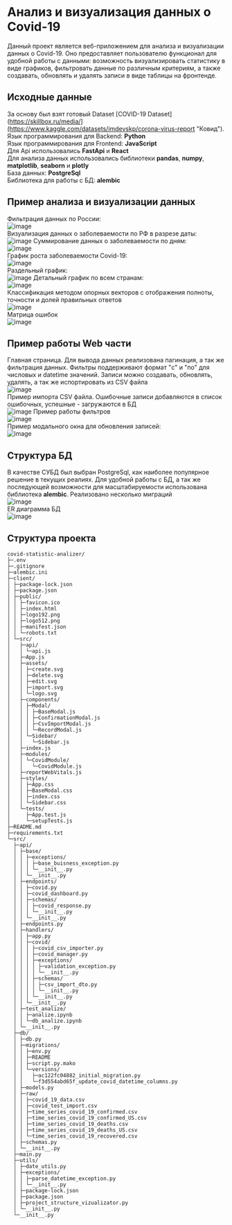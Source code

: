 # Анализ и визуализация данных о Covid-19
Данный проект является веб-приложением для анализа и визуализации данных о Covid-19. Оно предоставляет пользователю функционал для удобной работы с данными: возможность визуализировать статистику в виде графиков, фильтровать данные по различным критериям, а также создавать, обновлять и удалять записи в виде таблицы на фронтенде.
## Исходные данные 
За основу был взят готовый Dataset [COVID-19 Dataset](https://skillbox.ru/media/](https://www.kaggle.com/datasets/imdevskp/corona-virus-report "Ковид").  
Язык программирования для Backend: **Python**  
Язык программирования для Frontend: **JavaScript**  
Для Api использовались **FastApi** и **React**  
Для анализа данных использовались библиотеки **pandas**, **numpy**, **matplotlib**, **seaborn** и **plotly**  
База данных: **PostgreSql**  
Библиотека для работы с БД: **alembic**  
## Пример анализа и визуализации данных  
Фильтрация данных по России:  
![image](https://github.com/user-attachments/assets/fcac491b-5cd6-40e5-85f5-3ca73e4b50a5)  
Визуализация данных о заболеваемости по РФ в разрезе даты:  
![image](https://github.com/user-attachments/assets/60e5b778-bd46-4e36-99cf-7225d8e1140d)
Суммирование данных о заболеваемости по дням:  
![image](https://github.com/user-attachments/assets/1b8a8753-5c5e-4bc7-96df-f257fcb8291b)  
График роста заболеваемости Covid-19:  
![image](https://github.com/user-attachments/assets/53c9d0df-031a-459e-877c-56b59594dd05)  
Раздельный график:  
![image](https://github.com/user-attachments/assets/53049f8a-2b81-4288-87a0-fc995d8bb9db)
Детальный график по всем странам:  
![image](https://github.com/user-attachments/assets/2159af69-154c-4a6b-965a-4f26a57c9f86)  
Классификация методом опорных векторов с отображения полноты, точности и долей правильных ответов    
![image](https://github.com/user-attachments/assets/774fbdb2-882a-4706-8c3e-518bc4ac95df)  
Матрица ошибок  
![image](https://github.com/user-attachments/assets/52386020-c42d-4664-8e91-5b8d30b344c0)

## Пример работы Web части  
Главная страница. Для вывода данных реализована пагинация, а так же фильтрация данных. Фильтры поддерживают формат "c" и "по" для числовых и datetime значений. Записи можно создавать, обновлять, удалять, а так же испортировать из CSV файла  
![image](https://github.com/user-attachments/assets/80c7164f-1bf0-48dd-8122-c054ba05586a)  
Пример импорта CSV файла. Ошибочные записи добавляются в список ошибочных, успешные - загружаются в БД  
![image](https://github.com/user-attachments/assets/54b3fe0b-3922-48af-8147-29ca4e8a22f4)
Пример работы фильтров  
![image](https://github.com/user-attachments/assets/57dc020d-8bd0-4d3e-a64e-f264b790c59d)  
Пример модального окна для обновления записей:  
![image](https://github.com/user-attachments/assets/40477587-b636-46ec-a630-c824e3b6cf64)  

## Структура БД
В качестве СУБД был выбран PostgreSql, как наиболее популярное решение в текущих реалиях. Для удобной работы с БД, а так же последующей возможности для масштабируемости использована библиотека **alembic**. Реализовано несколько миграций  
![image](https://github.com/user-attachments/assets/e7875c08-1973-4e2f-aca2-2ebf0252b689)  
ER диаграмма БД  
![image](https://github.com/user-attachments/assets/40edb07b-1ba4-45ac-94b8-1b361a459872)  

## Структура проекта  
```
covid-statistic-analizer/
├─.env
├─.gitignore
├─alembic.ini
├─client/
│ ├─package-lock.json
│ ├─package.json
│ ├─public/
│ │ ├─favicon.ico
│ │ ├─index.html
│ │ ├─logo192.png
│ │ ├─logo512.png
│ │ ├─manifest.json
│ │ └─robots.txt
│ └─src/
│   ├─api/
│   │ └─api.js
│   ├─App.js
│   ├─assets/
│   │ ├─create.svg
│   │ ├─delete.svg
│   │ ├─edit.svg
│   │ ├─import.svg
│   │ └─logo.svg
│   ├─components/
│   │ ├─Modal/
│   │ │ ├─BaseModal.js
│   │ │ ├─ConfirmationModal.js
│   │ │ ├─CsvImportModal.js
│   │ │ └─RecordModal.js
│   │ └─Sidebar/
│   │   └─Sidebar.js
│   ├─index.js
│   ├─modules/
│   │ └─CovidModule/
│   │   └─CovidModule.js
│   ├─reportWebVitals.js
│   ├─styles/
│   │ ├─App.css
│   │ ├─BaseModal.css
│   │ ├─index.css
│   │ └─Sidebar.css
│   └─tests/
│     ├─App.test.js
│     └─setupTests.js
├─README.md
├─requirements.txt
└─src/
  ├─api/
  │ ├─base/
  │ │ ├─exceptions/
  │ │ │ ├─base_buisness_exception.py
  │ │ │ └─__init__.py
  │ │ └─__init__.py
  │ ├─endpoints/
  │ │ ├─covid.py
  │ │ ├─covid_dashboard.py
  │ │ ├─schemas/
  │ │ │ ├─covid_response.py
  │ │ │ └─__init__.py
  │ │ └─__init__.py
  │ ├─endpoints.py
  │ ├─handlers/
  │ │ ├─app.py
  │ │ ├─covid/
  │ │ │ ├─covid_csv_importer.py
  │ │ │ ├─covid_manager.py
  │ │ │ ├─exceptions/
  │ │ │ │ ├─validation_exception.py
  │ │ │ │ └─__init__.py
  │ │ │ ├─schemas/
  │ │ │ │ ├─csv_import_dto.py
  │ │ │ │ └─__init__.py
  │ │ │ └─__init__.py
  │ │ └─__init__.py
  │ ├─test_analize/
  │ │ ├─analize.ipynb
  │ │ └─db_analize.ipynb
  │ └─__init__.py
  ├─db/
  │ ├─db.py
  │ ├─migrations/
  │ │ ├─env.py
  │ │ ├─README
  │ │ ├─script.py.mako
  │ │ └─versions/
  │ │   ├─ac122fc04882_initial_migration.py
  │ │   └─f3d554abd65f_update_covid_datetime_columns.py
  │ ├─models.py
  │ ├─raw/
  │ │ ├─covid_19_data.csv
  │ │ ├─covid_test_import.csv
  │ │ ├─time_series_covid_19_confirmed.csv
  │ │ ├─time_series_covid_19_confirmed_US.csv
  │ │ ├─time_series_covid_19_deaths.csv
  │ │ ├─time_series_covid_19_deaths_US.csv
  │ │ └─time_series_covid_19_recovered.csv
  │ ├─schemas.py
  │ └─__init__.py
  ├─main.py
  ├─utils/
  │ ├─date_utils.py
  │ ├─exceptions/
  │ │ ├─parse_datetime_exception.py
  │ │ └─__init__.py
  │ ├─package-lock.json
  │ ├─package.json
  │ ├─project_structure_vizualizator.py
  │ └─__init__.py
  └─__init__.py

```






